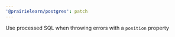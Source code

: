 ```yaml
---
'@prairielearn/postgres': patch
---
```


Use processed SQL when throwing errors with a `position` property
